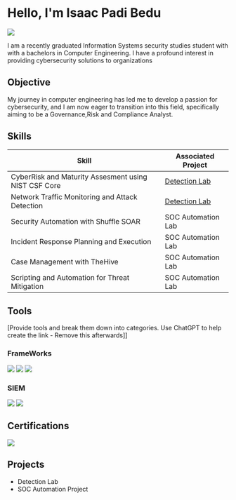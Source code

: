 # Hello, I'm Isaac Padi Bedu
<a href="https://www.linkedin.com/in/isaacpadi-bedu"><img src="https://img.shields.io/badge/-LinkedIn-0072b1?&style=for-the-badge&logo=linkedin&logoColor=white" /></a>


I am a recently graduated Information Systems security studies student with with a bachelors in Computer Engineering. I have a profound interest in providing cybersecurity solutions to organizations

## Objective

My journey in computer engineering has led me to develop a passion for cybersecurity, and I am now eager to transition into this field, specifically aiming to be a Governance,Risk and Compliance Analyst.

## Skills
| Skill                                         | Associated Project         |
|-----------------------------------------------|----------------------------|
| CyberRisk and Maturity Assesment using NIST CSF Core         | <a href="https://google.com">Detection Lab</a>|
| Network Traffic Monitoring and Attack Detection | <a href="https://google.com">Detection Lab</a>|
| Security Automation with Shuffle SOAR         | SOC Automation Lab|
| Incident Response Planning and Execution      | SOC Automation Lab|
| Case Management with TheHive                  | SOC Automation Lab|
| Scripting and Automation for Threat Mitigation | SOC Automation Lab|

## Tools
[Provide tools and break them down into categories. Use ChatGPT to help create the link - Remove this afterwards]]

### FrameWorks
<div>
  <img src="https://img.shields.io/badge/NIST CSF-0033A0?&style=for-the-badge&logo=NIST-CSF&logoColor=white" />
    <img src="https://img.shields.io/badge/ISO 27001-0033A0?&style=for-the-badge&logo=ISO-27001&logoColor=white" />
    <img src="https://img.shields.io/badge/PCI DSS-009F4D?&style=for-the-badge&logo=pci-dss&logoColor=white" />
</div>

### SIEM
<div>
    <img src="https://img.shields.io/badge/-Splunk-000000?&style=for-the-badge&logo=Splunk&logoColor=white" />
    <img src="https://img.shields.io/badge/-Elastic-005571?&style=for-the-badge&logo=Elastic&logoColor=white" />
</div>

## Certifications
<div>
<img src="https://img.shields.io/badge/-Security%2B-FF0000?&style=for-the-badge&logo=CompTIA&logoColor=white" />

</div>

## Projects
- Detection Lab
- SOC Automation Project
